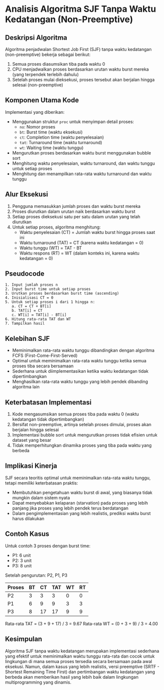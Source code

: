 # Analisis Algoritma SJF Tanpa Waktu Kedatangan (Non-Preemptive)

## Deskripsi Algoritma

Algoritma penjadwalan Shortest Job First (SJF) tanpa waktu kedatangan (non-preemptive) bekerja sebagai berikut:

1. Semua proses diasumsikan tiba pada waktu 0
2. CPU menjadwalkan proses berdasarkan urutan waktu burst mereka (yang terpendek terlebih dahulu)
3. Setelah proses mulai dieksekusi, proses tersebut akan berjalan hingga selesai (non-preemptive)

## Komponen Utama Kode

Implementasi yang diberikan:

- Menggunakan struktur `proc` untuk menyimpan detail proses:
  - `no`: Nomor proses
  - `bt`: Burst time (waktu eksekusi)
  - `ct`: Completion time (waktu penyelesaian)
  - `tat`: Turnaround time (waktu turnaround)
  - `wt`: Waiting time (waktu tunggu)
- Mengurutkan proses berdasarkan waktu burst menggunakan bubble sort
- Menghitung waktu penyelesaian, waktu turnaround, dan waktu tunggu untuk setiap proses
- Menghitung dan menampilkan rata-rata waktu turnaround dan waktu tunggu

## Alur Eksekusi

1. Pengguna memasukkan jumlah proses dan waktu burst mereka
2. Proses diurutkan dalam urutan naik berdasarkan waktu burst
3. Setiap proses dieksekusi satu per satu dalam urutan yang telah diurutkan
4. Untuk setiap proses, algoritma menghitung:
   - Waktu penyelesaian (CT) = Jumlah waktu burst hingga proses saat ini
   - Waktu turnaround (TAT) = CT (karena waktu kedatangan = 0)
   - Waktu tunggu (WT) = TAT - BT
   - Waktu respons (RT) = WT (dalam konteks ini, karena waktu kedatangan = 0)

## Pseudocode

```
1. Input jumlah proses n
2. Input burst time untuk setiap proses
3. Urutkan proses berdasarkan burst time (ascending)
4. Inisialisasi CT = 0
5. Untuk setiap proses i dari 1 hingga n:
   a. CT = CT + BT[i]
   b. TAT[i] = CT
   c. WT[i] = TAT[i] - BT[i]
6. Hitung rata-rata TAT dan WT
7. Tampilkan hasil
```

## Kelebihan SJF

- Meminimalkan rata-rata waktu tunggu dibandingkan dengan algoritma FCFS (First-Come-First-Served)
- Optimal untuk meminimalkan rata-rata waktu tunggu ketika semua proses tiba secara bersamaan
- Sederhana untuk diimplementasikan ketika waktu kedatangan tidak dipertimbangkan
- Menghasilkan rata-rata waktu tunggu yang lebih pendek dibanding algoritma lain

## Keterbatasan Implementasi

1. Kode mengasumsikan semua proses tiba pada waktu 0 (waktu kedatangan tidak dipertimbangkan)
2. Bersifat non-preemptive, artinya setelah proses dimulai, proses akan berjalan hingga selesai
3. Implementasi bubble sort untuk mengurutkan proses tidak efisien untuk dataset yang besar
4. Tidak memperhitungkan dinamika proses yang tiba pada waktu yang berbeda

## Implikasi Kinerja

SJF secara teoritis optimal untuk meminimalkan rata-rata waktu tunggu, tetapi memiliki keterbatasan praktis:

- Membutuhkan pengetahuan waktu burst di awal, yang biasanya tidak mungkin dalam sistem nyata
- Dapat menyebabkan kelaparan (starvation) pada proses yang lebih panjang jika proses yang lebih pendek terus berdatangan
- Dalam pengimplementasian yang lebih realistis, prediksi waktu burst harus dilakukan

## Contoh Kasus

Untuk contoh 3 proses dengan burst time:
- P1: 6 unit
- P2: 3 unit
- P3: 8 unit

Setelah pengurutan: P2, P1, P3

| Proses | BT | CT | TAT | WT | RT |
|--------|----|----|-----|----|----|
| P2     | 3  | 3  | 3   | 0  | 0  |
| P1     | 6  | 9  | 9   | 3  | 3  |
| P3     | 8  | 17 | 17  | 9  | 9  |

Rata-rata TAT = (3 + 9 + 17) / 3 = 9.67
Rata-rata WT = (0 + 3 + 9) / 3 = 4.00

## Kesimpulan

Algoritma SJF tanpa waktu kedatangan merupakan implementasi sederhana yang efektif untuk meminimalkan waktu tunggu rata-rata dan cocok untuk lingkungan di mana semua proses tersedia secara bersamaan pada awal eksekusi. Namun, dalam kasus yang lebih realistis, versi preemptive (SRTF - Shortest Remaining Time First) dan pertimbangan waktu kedatangan yang berbeda akan memberikan hasil yang lebih baik dalam lingkungan multiprogramming yang dinamis.